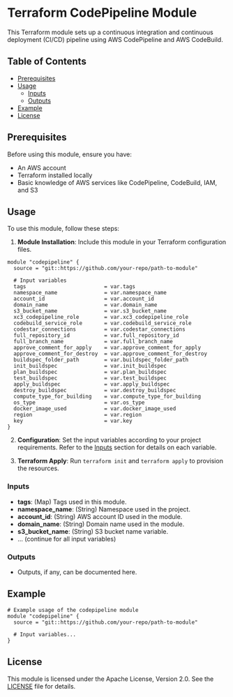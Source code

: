 # Terraform CodePipeline Module

This Terraform module sets up a continuous integration and continuous deployment (CI/CD) pipeline using AWS CodePipeline and AWS CodeBuild.

## Table of Contents

- [Prerequisites](#prerequisites)
- [Usage](#usage)
  - [Inputs](#inputs)
  - [Outputs](#outputs)
- [Example](#example)
- [License](#license)

## Prerequisites

Before using this module, ensure you have:

- An AWS account
- Terraform installed locally
- Basic knowledge of AWS services like CodePipeline, CodeBuild, IAM, and S3

## Usage

To use this module, follow these steps:

1. **Module Installation**: Include this module in your Terraform configuration files.

```hcl
module "codepipeline" {
  source = "git::https://github.com/your-repo/path-to-module"

  # Input variables
  tags                         = var.tags
  namespace_name               = var.namespace_name
  account_id                   = var.account_id
  domain_name                  = var.domain_name
  s3_bucket_name               = var.s3_bucket_name
  xc3_codepipeline_role        = var.xc3_codepipeline_role
  codebuild_service_role       = var.codebuild_service_role
  codestar_connections         = var.codestar_connections
  full_repository_id           = var.full_repository_id
  full_branch_name             = var.full_branch_name
  approve_comment_for_apply    = var.approve_comment_for_apply
  approve_comment_for_destroy  = var.approve_comment_for_destroy
  buildspec_folder_path        = var.buildspec_folder_path
  init_buildspec               = var.init_buildspec
  plan_buildspec               = var.plan_buildspec
  test_buildspec               = var.test_buildspec
  apply_buildspec              = var.apply_buildspec
  destroy_buildspec            = var.destroy_buildspec
  compute_type_for_building    = var.compute_type_for_building
  os_type                      = var.os_type
  docker_image_used            = var.docker_image_used
  region                       = var.region
  key                          = var.key
}
```

2. **Configuration**: Set the input variables according to your project requirements. Refer to the [Inputs](#inputs) section for details on each variable.

3. **Terraform Apply**: Run `terraform init` and `terraform apply` to provision the resources.

### Inputs

- **tags**: (Map) Tags used in this module.
- **namespace_name**: (String) Namespace used in the project.
- **account_id**: (String) AWS account ID used in the module.
- **domain_name**: (String) Domain name used in the module.
- **s3_bucket_name**: (String) S3 bucket name variable.
- ... (continue for all input variables)

### Outputs

- Outputs, if any, can be documented here.

## Example

```hcl
# Example usage of the codepipeline module
module "codepipeline" {
  source = "git::https://github.com/your-repo/path-to-module"

  # Input variables...
}
```

## License

This module is licensed under the Apache License, Version 2.0. See the [LICENSE](LICENSE) file for details.
